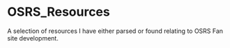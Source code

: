 # OSRS_Resources
A selection of resources I have either parsed or found relating to OSRS Fan site development.
